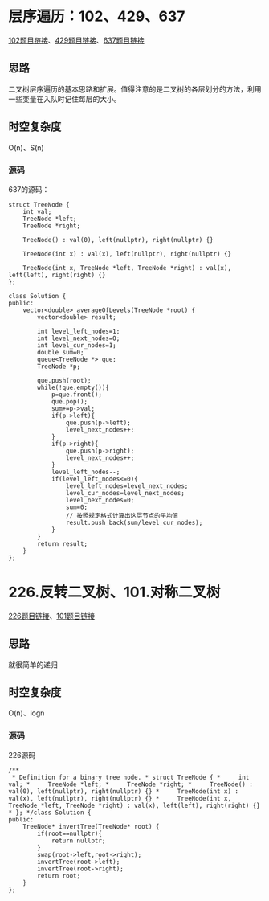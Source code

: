 # 层序遍历：102、429、637
[102题目链接](https://leetcode.cn/problems/binary-tree-level-order-traversal/)、[429题目链接](https://leetcode.cn/problems/n-ary-tree-level-order-traversal/submissions/497920460/)、[637题目链接](https://leetcode.cn/problems/average-of-levels-in-binary-tree/submissions/497917290/)
## 思路
二叉树层序遍历的基本思路和扩展。值得注意的是二叉树的各层划分的方法，利用一些变量在入队时记住每层的大小。
## 时空复杂度
O(n)、S(n)
### 源码
637的源码：
``` 
struct TreeNode {  
    int val;  
    TreeNode *left;  
    TreeNode *right;  
  
    TreeNode() : val(0), left(nullptr), right(nullptr) {}  
  
    TreeNode(int x) : val(x), left(nullptr), right(nullptr) {}  
  
    TreeNode(int x, TreeNode *left, TreeNode *right) : val(x), left(left), right(right) {}  
};  
  
class Solution {  
public:  
    vector<double> averageOfLevels(TreeNode *root) {  
        vector<double> result;  
  
        int level_left_nodes=1;  
        int level_next_nodes=0;  
        int level_cur_nodes=1;  
        double sum=0;  
        queue<TreeNode *> que;  
        TreeNode *p;  
  
        que.push(root);  
        while(!que.empty()){  
            p=que.front();  
            que.pop();  
            sum+=p->val;  
            if(p->left){  
                que.push(p->left);  
                level_next_nodes++;  
            }  
            if(p->right){  
                que.push(p->right);  
                level_next_nodes++;  
            }  
            level_left_nodes--;  
            if(level_left_nodes<=0){  
                level_left_nodes=level_next_nodes;  
                level_cur_nodes=level_next_nodes;  
                level_next_nodes=0;  
                sum=0;  
                // 按照规定格式计算出这层节点的平均值  
                result.push_back(sum/level_cur_nodes);  
            }  
        }  
        return result;  
    }  
};
```

# 226.反转二叉树、101.对称二叉树
[226题目链接](https://leetcode.cn/problems/invert-binary-tree/description/)、[101题目链接](https://leetcode.cn/problems/symmetric-tree/)
## 思路

就很简单的递归

## 时空复杂度
O(n)、logn
### 源码
226源码

```
/**  
 * Definition for a binary tree node. * struct TreeNode { *     int val; *     TreeNode *left; *     TreeNode *right; *     TreeNode() : val(0), left(nullptr), right(nullptr) {} *     TreeNode(int x) : val(x), left(nullptr), right(nullptr) {} *     TreeNode(int x, TreeNode *left, TreeNode *right) : val(x), left(left), right(right) {} * }; */class Solution {  
public:  
    TreeNode* invertTree(TreeNode* root) {  
        if(root==nullptr){  
            return nullptr;  
        }  
        swap(root->left,root->right);  
        invertTree(root->left);  
        invertTree(root->right);  
        return root;  
    }  
};
```
